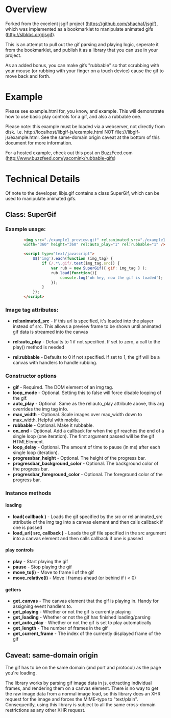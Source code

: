 # Overview

Forked from the excelent jsgif project (https://github.com/shachaf/jsgif), which was implemented as a bookmarklet to manipulate animated gifs (http://slbkbs.org/jsgif).

This is an attempt to pull out the gif parsing and playing logic, seperate it from the bookmarklet, and publish it as a library that you can use in your project.

As an added bonus, you can make gifs "rubbable" so that scrubbing with your mouse (or rubbing with your finger on a touch device) cause the gif to move back and forth.

# Example

Please see example.html for, you know, and example. This will demonstrate how to use basic play controls for a gif, and also a rubbable one.

Please note: this example must be loaded via a webserver, not directly from disk. I.e. http://localhost/libgif-js/example.html NOT file:///libgif-js/example.html. See the same-domain origin caveat at the bottom of this document for more information.

For a hosted example, check out this post on BuzzFeed.com (http://www.buzzfeed.com/yacomink/rubbable-gifs)

# Technical Details

Of note to the developer, libjs.gif contains a class SuperGif, which can be used to manipulate animated gifs.

## Class: SuperGif

### Example usage:

```html
		<img src="./example1_preview.gif" rel:animated_src="./example1.gif"
		width="360" height="360" rel:auto_play="1" rel:rubbable="1" />

		<script type="text/javascript">
			$$('img').each(function (img_tag) {
				if (/.*\.gif/.test(img_tag.src)) {
					var rub = new SuperGif({ gif: img_tag } );
					rub.load(function(){
						console.log('oh hey, now the gif is loaded');
					});
				}
			});
		</script>
```

### Image tag attributes:

* **rel:animated_src** -	If this url is specified, it's loaded into the player instead of src.
					This allows a preview frame to be shown until animated gif data is streamed into the canvas

* **rel:auto_play** -		Defaults to 1 if not specified. If set to zero, a call to the play() method is needed

* **rel:rubbable** -		Defaults to 0 if not specified. If set to 1, the gif will be a canvas with handlers to handle rubbing.

### Constructor options

* **gif**		-		Required. The DOM element of an img tag.
* **loop_mode**	-			Optional. Setting this to false will force disable looping of the gif.
* **auto\_play** -			Optional. Same as the rel:auto_play attribute above, this arg overrides the img tag info.
* **max\_width** -			Optional. Scale images over max\_width down to max_width. Helpful with mobile.
* **rubbable** -			Optional. Make it rubbable.
* **on_end** -				Optional. Add a callback for when the gif reaches the end of a single loop (one iteration). The first argument passed will be the gif HTMLElement.
* **loop_delay** -			Optional. The amount of time to pause (in ms) after each single loop (iteration).
* **progressbar_height** -			Optional. The height of the progress bar.
* **progressbar_background_color** -			Optional. The background color of the progress bar.
* **progressbar_foreground_color** -			Optional. The foreground color of the progress bar.

### Instance methods

#### loading
* **load( callback )** -	Loads the gif specified by the src or rel:animated_src sttributie of the img tag into a canvas element and then calls callback if one is passed
* **load_url( src, callback )** -	Loads the gif file specified in the src argument into a canvas element and then calls callback if one is passed

#### play controls
* **play** -				Start playing the gif
* **pause** -				Stop playing the gif
* **move_to(i)** -		Move to frame i of the gif
* **move_relative(i)** -	Move i frames ahead (or behind if i < 0)

#### getters
* **get_canvas** - The canvas element that the gif is playing in. Handy for assigning event handlers to.
* **get_playing** - Whether or not the gif is currently playing
* **get_loading** - Whether or not the gif has finished loading/parsing
* **get\_auto_play** - Whether or not the gif is set to play automatically
* **get_length** - The number of frames in the gif
* **get\_current_frame** - The index of the currently displayed frame of the gif

## Caveat: same-domain origin

The gif has to be on the same domain (and port and protocol) as the page you're loading.

The library works by parsing gif image data in js, extracting individual frames, and rendering them on a canvas element. There is no way to get the raw image data from a normal image load, so this library does an XHR request for the image and forces the MIME-type to "text/plain". Consequently, using this library is subject to all the same cross-domain restrictions as any other XHR request.
